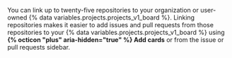 You can link up to twenty-five repositories to your organization or user-owned {% data variables.projects.projects_v1_board %}. Linking repositories makes it easier to add issues and pull requests from those repositories to your {% data variables.projects.projects_v1_board %} using **{% octicon "plus" aria-hidden="true" %} Add cards** or from the issue or pull requests sidebar.

